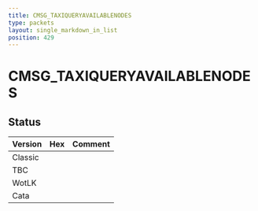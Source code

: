 ```yaml
---
title: CMSG_TAXIQUERYAVAILABLENODES
type: packets
layout: single_markdown_in_list
position: 429
---
```


# CMSG_TAXIQUERYAVAILABLENODES

## Status

Version | Hex | Comment
---------- | ---------- | ---------- 
Classic |  |  
TBC |  |  
WotLK |  |  
Cata |  |  
